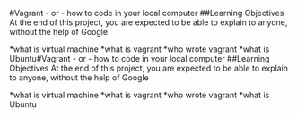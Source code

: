 #Vagrant - or - how to code in your local computer
##Learning Objectives
At the end of this project, you are expected to be able to explain to anyone, without the help of Google

*what is virtual machine
*what is vagrant 
*who wrote vagrant
*what is Ubuntu#Vagrant - or - how to code in your local computer
##Learning Objectives
At the end of this project, you are expected to be able to explain to anyone, without the help of Google

*what is virtual machine
*what is vagrant 
*who wrote vagrant
*what is Ubuntu
